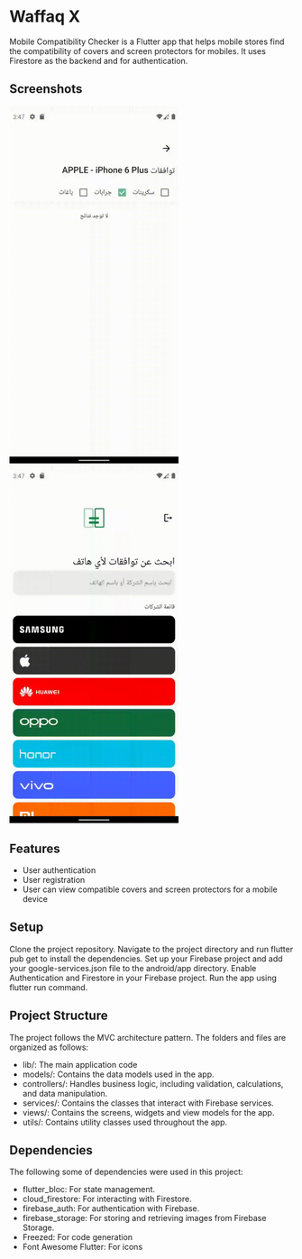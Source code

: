 # Waffaq X

Mobile Compatibility Checker is a Flutter app that helps mobile stores find the compatibility of covers and screen protectors for mobiles. It uses Firestore as the backend and for authentication.

## Screenshots
<div>
    <img src="waffaqx_1.gif" width="300" />
    <img src="waffaqx_2.gif" width="300" />
</div>

## Features
* User authentication
* User registration
* User can view compatible covers and screen protectors for a mobile device

## Setup
Clone the project repository.
Navigate to the project directory and run flutter pub get to install the dependencies.
Set up your Firebase project and add your google-services.json file to the android/app directory.
Enable Authentication and Firestore in your Firebase project.
Run the app using flutter run command.

## Project Structure
The project follows the MVC architecture pattern. The folders and files are organized as follows:

* lib/: The main application code
* models/: Contains the data models used in the app.
* controllers/: Handles business logic, including validation, calculations, and data manipulation.
* services/: Contains the classes that interact with Firebase services.
* views/: Contains the screens, widgets and view models for the app.
* utils/: Contains utility classes used throughout the app.

## Dependencies
The following some of dependencies were used in this project:

* flutter_bloc: For state management.
* cloud_firestore: For interacting with Firestore.
* firebase_auth: For authentication with Firebase.
* firebase_storage: For storing and retrieving images from Firebase Storage.
* Freezed: For code generation
* Font Awesome Flutter: For icons
